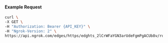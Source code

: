 <!-- Code generated for API Clients. DO NOT EDIT. -->

#### Example Request

```bash
curl \
-X GET \
-H "Authorization: Bearer {API_KEY}" \
-H "Ngrok-Version: 2" \
https://api.ngrok.com/edges/https/edghts_2lCrWFaYGN3arUdeFgmPgACUb8v/routes/edghtsrt_2lCrWGlgLFqj2xvz4iHig2nojZj/oauth
```
